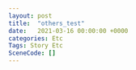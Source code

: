 ```yaml
---
layout: post
title:  "others_test"
date:   2021-03-16 00:00:00 +0000
categories: Etc
Tags: Story Etc
SceneCode: []
---
```

